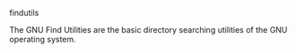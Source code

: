 findutils

The GNU Find Utilities are the basic directory searching utilities of the GNU operating system.

